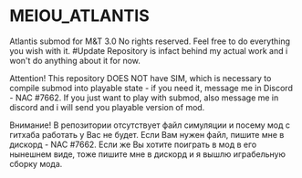 # MEIOU_ATLANTIS
Atlantis submod for M&amp;T 3.0
No rights reserved. Feel free to do everything you wish with it.
#Update
Repository is infact behind my actual work and i won't do anything about it for now.

Attention! 
This repository DOES NOT have SIM, which is necessary to compile submod into playable state - if you need it, message me in Discord - NAC #7662.
If you just want to play with submod, also message me in discord and i will send you playable version of mod.

Внимание!
В репозитории отсутствует файл симуляции и посему мод с гитхаба работать у Вас не будет. Если Вам нужен файл, пишите мне в дискорд - NAC #7662.
Если же Вы хотите поиграть в мод в его нынешнем виде, тоже пишите мне в дискорд и я вышлю играбельную сборку мода.
